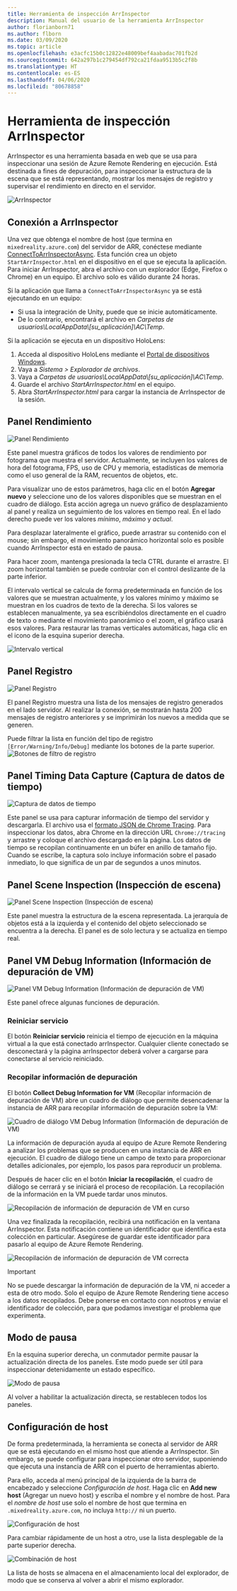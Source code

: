 ```yaml
---
title: Herramienta de inspección ArrInspector
description: Manual del usuario de la herramienta ArrInspector
author: florianborn71
ms.author: flborn
ms.date: 03/09/2020
ms.topic: article
ms.openlocfilehash: e3acfc15b0c12822e48009bef4aabadac701fb2d
ms.sourcegitcommit: 642a297b1c279454df792ca21fdaa9513b5c2f8b
ms.translationtype: HT
ms.contentlocale: es-ES
ms.lasthandoff: 04/06/2020
ms.locfileid: "80678858"
---
```

# <a name="the-arrinspector-inspection-tool"></a>Herramienta de inspección ArrInspector

ArrInspector es una herramienta basada en web que se usa para inspeccionar una sesión de Azure Remote Rendering en ejecución. Está destinada a fines de depuración, para inspeccionar la estructura de la escena que se está representando, mostrar los mensajes de registro y supervisar el rendimiento en directo en el servidor.

![ArrInspector](./media/arr-inspector.png)

## <a name="connecting-to-the-arrinspector"></a>Conexión a ArrInspector

Una vez que obtenga el nombre de host (que termina en `mixedreality.azure.com`) del servidor de ARR, conéctese mediante [ConnectToArrInspectorAsync](../../how-tos/frontend-apis.md#connect-to-arr-inspector). Esta función crea un objeto `StartArrInspector.html` en el dispositivo en el que se ejecuta la aplicación. Para iniciar ArrInspector, abra el archivo con un explorador (Edge, Firefox o Chrome) en un equipo. El archivo solo es válido durante 24 horas.

Si la aplicación que llama a `ConnectToArrInspectorAsync` ya se está ejecutando en un equipo:

* Si usa la integración de Unity, puede que se inicie automáticamente.
* De lo contrario, encontrará el archivo en *Carpetas de usuarios\\LocalAppData\\[su_aplicación]\\AC\\Temp*.

Si la aplicación se ejecuta en un dispositivo HoloLens:

1. Acceda al dispositivo HoloLens mediante el [Portal de dispositivos Windows](https://docs.microsoft.com/windows/mixed-reality/using-the-windows-device-portal).
1. Vaya a *Sistema > Explorador de archivos*.
1. Vaya a *Carpetas de usuarios\\LocalAppData\\[su_aplicación]\\AC\\Temp*.
1. Guarde el archivo *StartArrInspector.html* en el equipo.
1. Abra *StartArrInspector.html* para cargar la instancia de ArrInspector de la sesión.

## <a name="the-performance-panel"></a>Panel Rendimiento

![Panel Rendimiento](./media/performance-panel.png)

Este panel muestra gráficos de todos los valores de rendimiento por fotograma que muestra el servidor. Actualmente, se incluyen los valores de hora del fotograma, FPS, uso de CPU y memoria, estadísticas de memoria como el uso general de la RAM, recuentos de objetos, etc.

Para visualizar uno de estos parámetros, haga clic en el botón **Agregar nuevo** y seleccione uno de los valores disponibles que se muestran en el cuadro de diálogo. Esta acción agrega un nuevo gráfico de desplazamiento al panel y realiza un seguimiento de los valores en tiempo real. En el lado derecho puede ver los valores *mínimo*, *máximo* y *actual*.

Para desplazar lateralmente el gráfico, puede arrastrar su contenido con el mouse; sin embargo, el movimiento panorámico horizontal solo es posible cuando ArrInspector está en estado de pausa.

Para hacer zoom, mantenga presionada la tecla CTRL durante el arrastre. El zoom horizontal también se puede controlar con el control deslizante de la parte inferior.

El intervalo vertical se calcula de forma predeterminada en función de los valores que se muestran actualmente, y los valores mínimo y máximo se muestran en los cuadros de texto de la derecha. Si los valores se establecen manualmente, ya sea escribiéndolos directamente en el cuadro de texto o mediante el movimiento panorámico o el zoom, el gráfico usará esos valores. Para restaurar las tramas verticales automáticas, haga clic en el icono de la esquina superior derecha.

![Intervalo vertical](./media/vertical-range.png)

## <a name="the-log-panel"></a>Panel Registro

![Panel Registro](./media/log-panel.png)

El panel Registro muestra una lista de los mensajes de registro generados en el lado servidor. Al realizar la conexión, se mostrarán hasta 200 mensajes de registro anteriores y se imprimirán los nuevos a medida que se generen.

Puede filtrar la lista en función del tipo de registro `[Error/Warning/Info/Debug]` mediante los botones de la parte superior.
![Botones de filtro de registro](./media/log-filter.png)

## <a name="the-timing-data-capture-panel"></a>Panel Timing Data Capture (Captura de datos de tiempo)

![Captura de datos de tiempo](./media/timing-data-capture.png)

Este panel se usa para capturar información de tiempo del servidor y descargarla. El archivo usa el [formato JSON de Chrome Tracing](https://docs.google.com/document/d/1CvAClvFfyA5R-PhYUmn5OOQtYMH4h6I0nSsKchNAySU/edit). Para inspeccionar los datos, abra Chrome en la dirección URL `Chrome://tracing` y arrastre y coloque el archivo descargado en la página. Los datos de tiempo se recopilan continuamente en un búfer en anillo de tamaño fijo. Cuando se escribe, la captura solo incluye información sobre el pasado inmediato, lo que significa de un par de segundos a unos minutos.

## <a name="the-scene-inspection-panel"></a>Panel Scene Inspection (Inspección de escena)

![Panel Scene Inspection (Inspección de escena)](./media/scene-inspection-panel.png)

Este panel muestra la estructura de la escena representada. La jerarquía de objetos está a la izquierda y el contenido del objeto seleccionado se encuentra a la derecha. El panel es de solo lectura y se actualiza en tiempo real.

## <a name="the-vm-debug-information-panel"></a>Panel VM Debug Information (Información de depuración de VM)

![Panel VM Debug Information (Información de depuración de VM)](./media/state-debugger-panel.png)

Este panel ofrece algunas funciones de depuración.

### <a name="restart-service"></a>Reiniciar servicio

El botón **Reiniciar servicio** reinicia el tiempo de ejecución en la máquina virtual a la que está conectado arrInspector. Cualquier cliente conectado se desconectará y la página arrInspector deberá volver a cargarse para conectarse al servicio reiniciado.

### <a name="collect-debug-information"></a>Recopilar información de depuración

El botón **Collect Debug Information for VM** (Recopilar información de depuración de VM) abre un cuadro de diálogo que permite desencadenar la instancia de ARR para recopilar información de depuración sobre la VM:

![Cuadro de diálogo VM Debug Information (Información de depuración de VM)](./media/state-debugger-dialog.png)

La información de depuración ayuda al equipo de Azure Remote Rendering a analizar los problemas que se producen en una instancia de ARR en ejecución. El cuadro de diálogo tiene un campo de texto para proporcionar detalles adicionales, por ejemplo, los pasos para reproducir un problema.

Después de hacer clic en el botón **Iniciar la recopilación**, el cuadro de diálogo se cerrará y se iniciará el proceso de recopilación. La recopilación de la información en la VM puede tardar unos minutos.

![Recopilación de información de depuración de VM en curso](./media/state-debugger-panel-in-progress.png)

Una vez finalizada la recopilación, recibirá una notificación en la ventana ArrInspector. Esta notificación contiene un identificador que identifica esta colección en particular. Asegúrese de guardar este identificador para pasarlo al equipo de Azure Remote Rendering.

![Recopilación de información de depuración de VM correcta](./media/state-debugger-snackbar-success.png)

> [!IMPORTANT]
> No se puede descargar la información de depuración de la VM, ni acceder a esta de otro modo. Solo el equipo de Azure Remote Rendering tiene acceso a los datos recopilados. Debe ponerse en contacto con nosotros y enviar el identificador de colección, para que podamos investigar el problema que experimenta.

## <a name="pause-mode"></a>Modo de pausa

En la esquina superior derecha, un conmutador permite pausar la actualización directa de los paneles. Este modo puede ser útil para inspeccionar detenidamente un estado específico.

![Modo de pausa](./media/pause-mode.png)

Al volver a habilitar la actualización directa, se restablecen todos los paneles.

## <a name="host-configuration"></a>Configuración de host

De forma predeterminada, la herramienta se conecta al servidor de ARR que se está ejecutando en el mismo host que atiende a ArrInspector. Sin embargo, se puede configurar para inspeccionar otro servidor, suponiendo que ejecuta una instancia de ARR con el puerto de herramientas abierto.

Para ello, acceda al menú principal de la izquierda de la barra de encabezado y seleccione *Configuración de host*. Haga clic en **Add new host** (Agregar un nuevo host) y escriba el nombre y el nombre de host. Para el *nombre de host* use solo el nombre de host que termina en `.mixedreality.azure.com`, no incluya `http://` ni un puerto.

![Configuración de host](./media/host-configuration.png)

Para cambiar rápidamente de un host a otro, use la lista desplegable de la parte superior derecha.

![Combinación de host](./media/host-switch-combo.png)

La lista de hosts se almacena en el almacenamiento local del explorador, de modo que se conserva al volver a abrir el mismo explorador.
